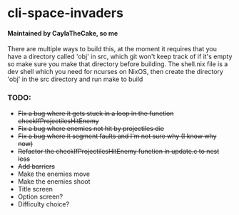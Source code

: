 # cli-space-invaders

#### Maintained by CaylaTheCake, so me

There are multiple ways to build this, at the moment it requires that you have a directory
called 'obj' in src, which git won't keep track of if it's empty so make sure you make that
directory before building. The shell.nix file is a dev shell which you need for ncurses on
NixOS, then create the directory 'obj' in the src directory and run make to build

### TODO:
- ~~Fix a bug where it gets stuck in a loop in the function checkIfProjectilesHitEnemy~~
- ~~Fix a bug where enemies not hit by projectiles die~~
- ~~Fix a bug where it segment faults and I'm not sure why (I know why now)~~
- ~~Refactor the checkIfProjectilesHitEnemy function in update.c to nest less~~
- ~~Add barriers~~
- Make the enemies move
- Make the enemies shoot
- Title screen
- Option screen?
- Difficulty choice?
